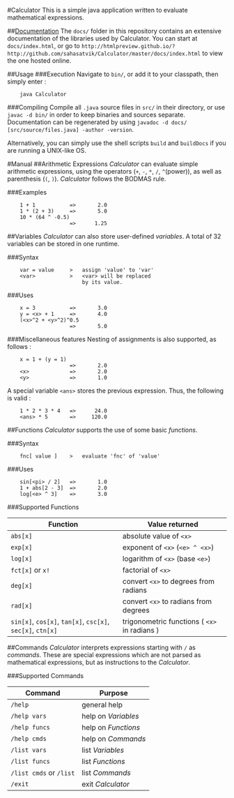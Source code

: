 #Calculator
This is a simple java application written to evaluate mathematical expressions.

##[Documentation](http://htmlpreview.github.io/?http://github.com/sahasatvik/Calculator/master/docs/index.html)
The `docs/` folder in this repository contains an extensive documentation of the libraries used by Calculator.
You can start at `docs/index.html`, or go to `http://htmlpreview.github.io/?http://github.com/sahasatvik/Calculator/master/docs/index.html`
 to view the one hosted online.

##Usage
###Execution
Navigate to `bin/`, or add it to your classpath, then simply enter :
```
	java Calculator
```
###Compiling
Compile all `.java` source files in `src/` in their directory, or use `javac -d bin/` in order to keep binaries 
and sources separate.
Documentation can be regenerated by using `javadoc -d docs/ [src/source/files.java] -author -version`.

Alternatively, you can simply use the shell scripts `build` and `buildDocs` if you are running a UNIX-like OS.

#Manual
##Arithmetic Expressions
*Calculator* can evaluate simple arithmetic expressions, using the operators (`+`, `-`, `*`, `/`, `^`(power)), as well as 
parenthesis (`(`, `)`).	*Calculator* follows the BODMAS rule.

###Examples
```
	1 + 1			=>		 2.0
	1 * (2 + 3)		=>		 5.0
	10 * (64 ^ -0.5)
					=>		1.25
```

##Variables
*Calculator* can also store user-defined *variables*. A total of 32 variables can be stored in one runtime.

###Syntax
```
	var = value		>	assign 'value' to 'var'
	<var>			>	<var> will be replaced
						by its value.
```			

###Uses
```
	x = 3			=>		 3.0
	y = <x> + 1		=>		 4.0
	(<x>^2 + <y>^2)^0.5	
					=>		 5.0 
```

###Miscellaneous features
Nesting of assignments is also supported, as follows : 
```
	x = 1 + (y = 1)		
					=>		 2.0
	<x>				=>		 2.0
	<y>				=>		 1.0
```
A special variable `<ans>` stores the previous expression. Thus, the following is valid : 
```
	1 * 2 * 3 * 4	=>		24.0
	<ans> * 5		=>     120.0
```			
##Functions
*Calculator* supports the use of some basic *functions*.

###Syntax
```
	fnc[ value ]	>	evaluate 'fnc' of 'value'
```

###Uses
```
	sin[<pi> / 2]	=>		 1.0
	1 + abs[2 - 3]	=>		 2.0
	log[<e> ^ 3]	=>		 3.0
```

###Supported Functions

Function | Value returned
-------- | --------------
`abs[x]` | absolute value of `<x>`
`exp[x]` | exponent of `<x>` (`<e> ^ <x>`)
`log[x]` | logarithm of `<x>` (base `<e>`)
`fct[x]` or `x!` | factorial of `<x>`
`deg[x]` | convert `<x>` to degrees from radians
`rad[x]` | convert `<x>` to radians from degrees
`sin[x]`, `cos[x]`, `tan[x]`, `csc[x]`, `sec[x]`, `ctn[x]` | trigonometric functions  ( `<x>` in radians )
		             

##Commands
*Calculator* interprets expressions starting with `/` as *commands*. These are special expressions which are not parsed 
as mathematical expressions, but as instructions to the *Calculator*.

###Supported Commands

Command | Purpose
------- | --------
`/help` | general help
`/help vars` | help on *Variables*
`/help funcs` | help on *Functions*
`/help cmds` | help on *Commands*
`/list vars` | list *Variables*
`/list funcs` | list *Functions*
`/list cmds`  or  `/list` | list *Commands*
`/exit` | exit *Calculator*
